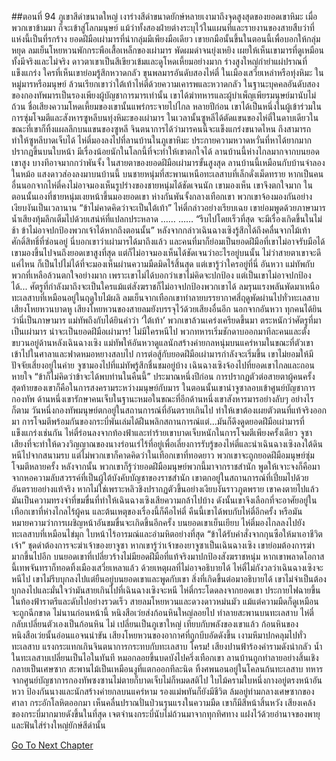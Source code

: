 ##ตอนที่ 94 ภูเขาสีดำขนาดใหญ่
เงาร่างสีดำขนาดยักษ์หลายเงามาถึงจุดสูงสุดของยอดเขาหิมะ
เมื่อพวกเขาข้ามมา ก็จะเข้าสู่โลกมนุษย์ แม้ว่าทั้งสองฝ่ายต่างระบุไว้ในแผนที่และรายงานของสายสืบว่าที่แห่งนี้เป็นที่รกร้าง
ยอดฝีมือเผ่ามารที่นำกลุ่มมีเพียงมือเดียว เขายกมือนั้นขึ้นในตอนนี้เพื่อบอกให้กลุ่มหยุด
ลมเย็นโหยหวนพักกระพือเสื้อเหล็กของเผ่ามาร พัดผมดำจนยุ่งเหยิง เผยให้เห็นเขามารที่ดูเหมือนทั้งมีจริงและไม่จริง
ดาวตาเขาเป็นสีเขียวเข้มและดูโหดเหี้ยมอย่างมาก ร่างสูงใหญ่กำยำแผ่ปราณที่แข็งแกร่ง ใครที่เห็นเขาย่อมรู้สึกหวาดกลัว
ขุนพลมารอันดับสองไห่ตี๋
ในเมืองเสวี่ยเหล่าหรือทุ่งหิมะ ในหมู่มารหรือมนุษย์ ล้วนเรียกเขาว่าใต้เท้าไห่ตี๋ด้วยความเคารพและหวาดกลัว
ในฐานะบุคคลอันดับสองของกองทัพมารเป็นรองเพียงผู้บัญชาการมารเท่านั้น เขาได้ฆ่าทหารและผู้บำเพ็ญเพียรมนุษย์มานับไม่ถ้วน ชื่อเสียงความโหดเหี้ยมของเขานั้นแพร่กระจายไปไกล
หลายปีก่อน เขาได้เป็นหนึ่งในผู้เข้าร่วมในการซุ่มโจมตีและสังหารซูหลีบนทุ่งหิมะของเผ่ามาร
ในเวลานั้นซูหลีได้ตัดแขนของไห่ตี๋ในดาบเดียวในขณะที่เขาก็ทิ้งแผลลึกบนแขนของซูหลี
จินตนาการได้ว่ามารคนนี้จะแข็งแกร่งขนาดไหน ถึงสามารถทำให้ซูหลีบาดเจ็บได้
ไห่ตี๋มองลงไปที่ลานบ้านในภูเขาหิมะ ประกายความหวาดหวั่นที่หาได้ยากมากปรากฏขึ้นบนใบหน้า
มีเรื่องน้อยนักในโลกนี้ที่จะทำให้เขาตกใจได้
ลานบ้านนี้ห่างไกลมากจากบนยอดเขาสูง บางทีอาจมากกว่าพันจั้ง ในสายตาของยอดฝีมือเผ่ามารขั้นสูงสุด ลานบ้านนี้เหมือนกับบ้านจำลองในหม้อ แสงดาวส่องลงมาบนบ้านนี้ บนชายหนุ่มที่สะพานเหนือทะเลสาบที่เล็กดั่งเม็ดทราย หากเป็นคนอื่นนอกจากไห่ตี๋คงไม่อาจมองเห็นรูปร่างของชายหนุ่มได้ชัดเจนนัก
เขามองเห็น เขาจึงตกใจมาก
ในตอนนั้นเองที่ชายหนุ่มเงยหน้าขึ้นมองยอดเขา
ห่างกันพันจั้งกลางเทือกเขา พวกเขาจ้องมองกันอย่างเงียบงันเป็นเวลานาน
“ข้าไม่คาดคิดว่าจะเป็นใต้เท้า” ไห่ตี๋กล่าวอย่างเรียบเฉย
เขาย่อมพูดด้วยภาษามาร น้ำเสียงทุ้มลึกเต็มไปด้วยเสน่ห์ที่แปลกประหลาด
……
……
“รีบไปโดยเร็วที่สุด จะมีเรื่องเกิดขึ้นในไม่ช้า ข้าไม่อาจปกป้องพวกเจ้าได้หากถึงตอนนั้น”
หลังจากกล่าวเฉินฉางเซิงรู้สึกได้ถึงคลื่นจากไม้เท้าศักดิ์สิทธิ์ที่ซ่อนอยู่
นี่บอกเขาว่าเผ่ามารได้มาถึงแล้ว และคนที่มาก็ย่อมเป็นยอดฝีมือที่เขาไม่อาจรับมือได้
เขามองขึ้นไปจนถึงยอดเขาสูงที่สุด แต่ก็ไม่อาจมองเห็นได้ชัดเจนว่าอะไรอยู่บนนั้น
ไม่ว่าสายตาเขาจะดีแค่ไหน ก็เป็นไปไม่ได้ที่จะมองเห็นผ่านความมืดมิดไร้สิ้นสุด
แต่เขารู้ว่าใครอยู่ที่นี่
อันหวา แม่ทัพกับพวกที่เหลือล้วนตกใจอย่างมาก เพราะเขาไม่ได้บอกว่าเขาไม่คิดจะปกป้อง แต่เป็นเขาไม่อาจปกป้องได้...
ศัตรูที่กำลังมาถึงจะเป็นใครแม้แต่สังฆราชก็ไม่อาจปกป้องพวกเขาได้
ลมรุนแรงพลันพัดมาเหนือทะเลสาบที่เหมือนอยู่ในฤดูใบไม้ผลิ ลมเย็นจากเทือกเขาทำลายบรรยากาศสี่ฤดูพัดผ่านไปทั่วทะเลสาบ เสียงโหยหวนบาดหู
เสียงโหยหวนของสายลมยังบรรจุไว้ด้วยเสียงอื่นอีก
นอกจากอันหวา ทุกคนได้ยินว่านี่เป็นภาษามาร แม่ทัพถึงกับได้ยินคำว่า ‘ใต้เท้า’
พวกเขาล้วนเคร่งเครียดขึ้นมา ตระหนักว่าศัตรูที่มาเป็นเผ่ามาร น่าจะเป็นยอดฝีมือเผ่ามาร!
ไม่มีใครหนีไป พวกทหารเริ่มชักดาบออกมาทีละคนและตั้งขบวนอยู่ด้านหลังเฉินฉางเซิง
แม่ทัพให้อันหวาดูแลนักสร้างค่ายกลหนุ่มบนแคร่หามในขณะที่ตัวเขาเข้าไปในศาลาและฟาดหมอหยางสลบไป
การต่อสู้กับยอดฝีมือเผ่ามารกำลังจะเริ่มขึ้น เขาไม่ยอมให้มีปัจจัยเสี่ยงอยู่ในค่าย
จูซามองไปที่แม่ทัพรู้สึกชื่นชมอยู่บ้าง
เฉินฉางเซิงจ้องไปที่ยอดเขาไกลและถอนหายใจ “ข้าก็ไม่คิดว่าข้าจะได้พบท่านในคืนนี้”
ประมาณหนึ่งปีก่อน การปรากฏตัวต่อสายตาผู้คนครั้งสุดท้ายของเขาก็คือในการสงครามระหว่างมนุษย์กับมาร ในตอนนั้นเขานำจูซาลอบเข้าศูนย์บัญชาการกองทัพ ด้านหนึ่งเขารักษาคนเจ็บในฐานะหมอในขณะที่อีกด้านหนึ่งเขาสังหารมารอย่างลับๆ อย่างไรก็ตาม วันหนึ่งกองทัพมนุษย์ตกอยู่ในสถานการณ์ที่อันตรายเกินไป ทำให้เขาต้องเผยตัวตนที่แท้จริงออกมา การโจมตีพร้อมกันของกระบี่พันเล่มได้ฝืนพลิกสถานการณ์แต่...มันก็ดึงดูดยอดฝีมือเผ่ามารที่แข็งแกร่งเช่นกัน
ไห่ตี๋ร่อนลงจากท้องฟ้าและทำร้ายเขาบาดเจ็บหนักในการโจมตีเพียงครั้งเดียว
จูซาเสียงที่จะทำให้ดวงวิญญาณของนางร่อนเร่ไร้ที่อยู่เพื่อเลี่ยงการรับรู้ของไห่ตี๋และนำเฉินฉางเซิงลงใต้ดินหนีไปจากสนามรบ แต่ไม่พวกเขาก็คาดคิดว่าในเทือกเขาที่ทอดยาว พวกเขาจะถูกยอดฝีมือมนุษย์ซุ่มโจมตีหลายครั้ง
หลังจากนั้น พวกเขาก็รู้ว่ายอดฝีมือมนุษย์พวกนี้มาจากราชสำนัก พูดให้เจาะจงก็คือมาจากหอความลับสวรรค์ที่เป็นผู้ใต้บังคับบัญชาของราชสำนัก
เขาตกอยู่ในสถานการณ์ที่เปี่ยมไปด้วยอันตรายอย่างแท้จริง หากไม่ใช่เพราะหลิวชิงปรากฏตัวขึ้นอย่างเงียบงันราวภูตพราย เขาคงตายไปแล้ว
มันเป็นความทรงจำที่ขมขื่นที่ทำให้เฉินฉางเซิงเสียความกล้าไปบ้าง ดังนั้นเขาจึงเลือกที่จะอาศัยอยู่ในเทือกเขาที่ห่างไกลไร้ผู้คน
และต้นเหตุของเรื่องนี้ก็คือไห่ตี๋
คืนนี้เขาได้พบกับไห่ตี๋อีกครั้ง หรือมันหมายความว่าการเผชิญหน้าอันขมขื่นจะเกิดขึ้นอีกครั้ง
บนยอดเขาเย็นเยียบ ไห่ตี๋มองไกลลงไปยังทะเลสาบที่เหมือนไข่มุก ใบหน้าไร้อารมณ์และอำมหิตอย่างที่สุด
“ข้าได้รับคำสั่งจากกุนซือให้มาเอาชีวิตเจ้า”
ชุดดำต้องการจะฆ่าเจ้าของยาจูซา
หากเขารู้ว่าเจ้าของยาจูซาเป็นเฉินฉางเซิง เขาย่อมต้องการฆ่ามากขึ้นไปอีก
บนยอดเขาที่เปลี่ยวร้างไม่มียอดฝีมือที่แท้จริงมาปกป้องสังฆราชหนุ่ม หากเขาพลาดโอกาสนี้เทพจันทราก็ทอดทิ้งเมืองเสวี่ยเหลาแล้ว
ด้วยเหตุผลที่ไม่อาจอธิบายได้ ไห่ตี๋ไม่กังวลว่าเฉินฉางเซิงจะหนีไป เขาไม่รีบบุกลงไปแต่ยืนอยู่บนยอดเขาและพูดกับเขา
สิ่งที่เกิดขึ้นต่อมาอธิบายได้ เขาไม่จำเป็นต้องบุกลงไปและมั่นใจว่ามันสายเกินไปที่เฉินฉางเซิงจะหนี
ไห่ตี๋กระโดดลงจากยอดเขา
ประกายไฟฉายขึ้นในท้องฟ้าราตรีและดับไปอย่างรวดเร็ว
สายลมโหยหวนและดวงดาวหม่นมัว แม้แต่ความมืดก็ดูเหมือนจะถูกฉีกขาด
ไม่นานก่อนหน้านี้ หนิงสือเว่ยส่งก้อนหินใหญ่ลอยไป ทำลายสะพานบนทะเลสาบ
ไห่ตี๋กลับเปลี่ยนตัวเองเป็นก้อนหิน ไม่ เปลี่ยนเป็นภูเขาใหญ่
เทียบกับพลังของเขาแล้ว ก้อนหินของหนิงสือเว่ยนั้นอ่อนแอจนน่าขัน
เสียงโหยหวนของอากาศที่ถูกบีบอัดดังขึ้น เงามหึมาปกคลุมไปทั่วทะเลสาบ
แรงกระแทกเกินจินตนาการกระทบกับทะเลสาบ
โครม!
เสียงปานฟ้าร้องคำรามดังน่ากลัว น้ำในทะเลสาบเปลี่ยนเป็นไอในทันที หมอกลอยขึ้นบดบังไปครึ่งเทือกเขา
ลานบ้านถูกทำลายอย่างสิ้นเชิง กลายเป็นเศษซาก สะพานไม้เป็นเหมือนงูที่แตกออกทีละนิด ทิ้งศพนอนอยู่ในโคลนก้นทะเลสาบ
ทหารจากศูนย์บัญชาการกองทัพซงซานไม่ตายก็บาดเจ็บไม่ก็หมดสติไป
ใบไม้ครามใบหนึ่งกางอยู่ตรงหน้าอันหวา ป้องกันนางและนักสร้างค่ายกลบนแคร่หาม
รองแม่พทันก็ยังมีชีวิต ล้มอยู่ท่ามกลางเศษซากของศาลา กระอักโลหิตออกมา เห็นคลื่นปราณปั่นป่วนรุนแรงในความมืด เขาก็มีสีหน้าสิ้นหวัง
เสียงเคล้งของกระบี่มากมายดังขึ้นในที่สุด
เจตจำนงกระบี่นับไม่ถ้วนมาจากทุกทิศทาง แฝงไว้ด้วยอำนาจของพายุและฟันใส่ร่างใหญ่ยักษ์สีดำนั้น


[Go To Next Chapter]( ./767.md)